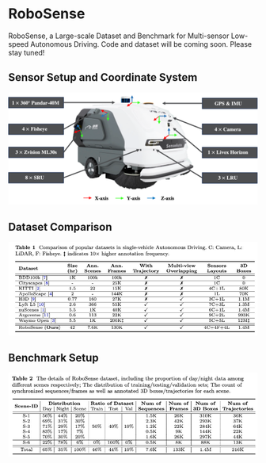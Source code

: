 # RoboSense
RoboSense, a Large-scale Dataset and Benchmark for Multi-sensor Low-speed Autonomous Driving. Code and dataset will be coming soon. Please stay tuned!
<!-- Corresponding paper has been released on <a href="https://arxiv.org/pdf/2408.15503">arXiv</a>. -->

## Sensor Setup and Coordinate System

<div align="center">
<img src="robosense.png" width="700"/>
</div>

## Dataset Comparison
<div align="center"><img src="comparison.png" width="900"/></div>

## Benchmark Setup
<div align="center"><img src="benchmark_setup.png" width="900"/></div>

